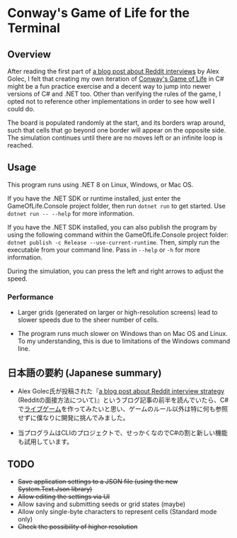 # Conway's Game of Life for the Terminal

## Overview

After reading the first part of [a blog post about Reddit interviews](https://alexgolec.dev/reddit-interview-problems-the-game-of-life/) by Alex Golec, I felt that creating my own iteration of [Conway's Game of Life](https://en.wikipedia.org/wiki/Conway%27s_Game_of_Life) in C# might be a fun practice exercise and a decent way to jump into newer versions of C# and .NET too. Other than verifying the rules of the game, I opted not to reference other implementations in order to see how well I could do.

The board is populated randomly at the start, and its borders wrap around, such that cells that go beyond one border will appear on the opposite side. The simulation continues until there are no moves left or an infinite loop is reached.

## Usage

This program runs using .NET 8 on Linux, Windows, or Mac OS.

If you have the .NET SDK or runtime installed, just enter the GameOfLife.Console project folder, then run `dotnet run` to get started. Use `dotnet run -- --help` for more information.

If you have the .NET SDK installed, you can also publish the program by using the following command within the GameOfLife.Console project folder:
`dotnet publish -c Release --use-current-runtime`. Then, simply run the executable from your command line. Pass in `--help` or `-h` for more information.

During the simulation, you can press the left and right arrows to adjust the speed.

### Performance

* Larger grids (generated on larger or high-resolution screens) lead to slower speeds due to the sheer number of cells.

* The program runs much slower on Windows than on Mac OS and Linux. To my understanding, this is due to limitations of the Windows command line.

## 日本語の要約 (Japanese summary)

* Alex Golec氏が投稿された『[a blog post about Reddit interview strategy](https://alexgolec.dev/reddit-interview-problems-the-game-of-life/) (Redditの面接方法について)』というブログ記事の前半を読んでいたら、C#で[ライブゲーム](https://ja.wikipedia.org/wiki/%E3%83%A9%E3%82%A4%E3%83%95%E3%82%B2%E3%83%BC%E3%83%A0)を作ってみたいと思い、ゲームのルール以外は特に何も参照せずに僕なりに開発に挑んでみました。

* 当プログラムはCLIのプロジェクトで、せっかくなのでC#の割と新しい機能も試用しています。

## TODO

* ~~Save application settings to a JSON file (using the new System.Text.Json library)~~
* ~~Allow editing the settings via UI~~
* Allow saving and submitting seeds or grid states (maybe)
* Allow only single-byte characters to represent cells (Standard mode only)
* ~~Check the possibility of higher resolution~~

